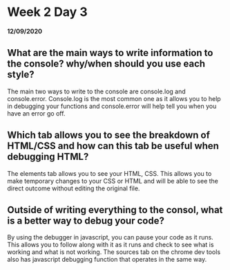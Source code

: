 # Week 2 Day 3
__12/09/2020__

## What are the main ways to write information to the console? why/when should you use each style?
The main two ways to write to the console are console.log and console.error. Console.log is the most common one as it allows you to help in debugging your functions and console.error will help tell you when you have an error go off.

## Which tab allows you to see the breakdown of HTML/CSS and how can this tab be useful when debugging HTML?
The elements tab allows you to see your HTML, CSS. This allows you to make temporary changes to your CSS or HTML and will be able to see the direct outcome without editing the original file.  


## Outside of writing everything to the consol, what is a better way to debug your code?
By using the debugger in javascript, you can pause your code as it runs. This allows you to follow along with it as it runs and check to see what is working and what is not working. The sources tab on the chrome dev tools also has javascript debugging function that operates in the same way.
